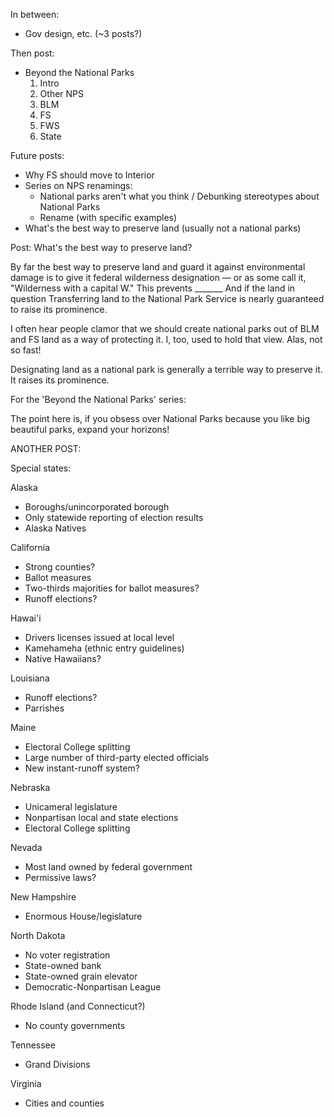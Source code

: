 In between:
- Gov design, etc. (~3 posts?)

Then post:
- Beyond the National Parks
    1. Intro
    2. Other NPS
    3. BLM
    4. FS
    5. FWS
    6. State

Future posts:
- Why FS should move to Interior
- Series on NPS renamings:
    - National parks aren't what you think / Debunking stereotypes about National Parks
    - Rename (with specific examples)
- What's the best way to preserve land (usually not a national parks)





Post: What's the best way to preserve land?

By far the best way to preserve land and guard it against environmental damage is to give it federal wilderness designation — or as some call it, "Wilderness with a capital W." This prevents _______
And if the land in question
Transferring land to the National Park Service is nearly guaranteed to raise its prominence.

I often hear people clamor that we should create national parks out of BLM and FS land as a way of protecting it. I, too, used to hold that view. Alas, not so fast!

Designating land as a national park is generally a terrible way to preserve it. It raises its prominence.



For the 'Beyond the National Parks' series:

The point here is, if you obsess over National Parks because you like big beautiful parks, expand your horizons!



ANOTHER POST:

Special states:

Alaska
- Boroughs/unincorporated borough
- Only statewide reporting of election results
- Alaska Natives

California
- Strong counties?
- Ballot measures
- Two-thirds majorities for ballot measures?
- Runoff elections?

Hawai'i
- Drivers licenses issued at local level
- Kamehameha (ethnic entry guidelines)
- Native Hawaiians?

Louisiana
- Runoff elections?
- Parrishes

Maine
- Electoral College splitting
- Large number of third-party elected officials
- New instant-runoff system?

Nebraska
- Unicameral legislature
- Nonpartisan local and state elections
- Electoral College splitting

Nevada
- Most land owned by federal government
- Permissive laws?

New Hampshire
- Enormous House/legislature

North Dakota
- No voter registration
- State-owned bank
- State-owned grain elevator
- Democratic-Nonpartisan League

Rhode Island (and Connecticut?)
- No county governments

Tennessee
- Grand Divisions

Virginia
- Cities and counties
